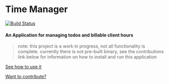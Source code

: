 # Time Manager

[![Build Status](https://travis-ci.org/FreeMasen/time.manager.svg?branch=master)](https://travis-ci.org/FreeMasen/time.manager)

#### An Application for managing todos and billable client hours 

> note: this project is a work in progress, not all functionality is complete.
> currently there is not pre-built binary, see the contributions link below for information
> on how to install and run this application

[See how to use it](./docs/usage.md)

[Want to contribute?](./docs/contributions)